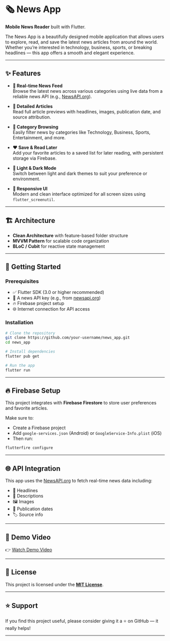 # 🗞️ News App

**Mobile News Reader** built with Flutter.

The News App is a beautifully designed mobile application that allows users to explore, read, and save the latest news articles from around the world. Whether you’re interested in technology, business, sports, or breaking headlines — this app offers a smooth and elegant experience.

---

## ✨ Features

- **📰 Real-time News Feed**  
  Browse the latest news across various categories using live data from a reliable news API (e.g., [NewsAPI.org](https://newsapi.org)).

- **📄 Detailed Articles**  
  Read full article previews with headlines, images, publication date, and source attribution.

- **📂 Category Browsing**  
  Easily filter news by categories like Technology, Business, Sports, Entertainment, and more.

- **❤️ Save & Read Later**  
  Add your favorite articles to a saved list for later reading, with persistent storage via Firebase.

- **🌙 Light & Dark Mode**  
  Switch between light and dark themes to suit your preference or environment.

- **📱 Responsive UI**  
  Modern and clean interface optimized for all screen sizes using `flutter_screenutil`.

---

## 🏗 Architecture

- **Clean Architecture** with feature-based folder structure  
- **MVVM Pattern** for scalable code organization  
- **BLoC / Cubit** for reactive state management

---

## 🚀 Getting Started

### Prerequisites

- ✅ Flutter SDK (3.0 or higher recommended)  
- 🔑 A news API key (e.g., from [newsapi.org](https://newsapi.org))  
- 🔥 Firebase project setup  
- 🌐 Internet connection for API access

### Installation

```bash
# Clone the repository
git clone https://github.com/your-username/news_app.git
cd news_app

# Install dependencies
flutter pub get

# Run the app
flutter run
```

---

## 🔥 Firebase Setup

This project integrates with **Firebase Firestore** to store user preferences and favorite articles.

Make sure to:

- Create a Firebase project  
- Add `google-services.json` (Android) or `GoogleService-Info.plist` (iOS)  
- Then run:

```bash
flutterfire configure
```

---

## 🌐 API Integration

This app uses the [NewsAPI.org](https://newsapi.org) to fetch real-time news data including:

- 📰 Headlines  
- 📝 Descriptions  
- 🖼️ Images  
- 📅 Publication dates  
- 🏷️ Source info



---

## 🎥 Demo Video

👉 [Watch Demo Video](https://drive.google.com/file/d/your-video-id/view?usp=sharing)

---

## 📄 License

This project is licensed under the **[MIT License](LICENSE)**.

---

## ⭐ Support

If you find this project useful, please consider giving it a ⭐ on GitHub — it really helps!

---
